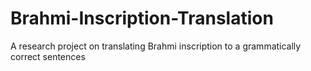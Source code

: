 # Brahmi-Inscription-Translation
A research project on translating Brahmi inscription to a grammatically correct sentences
